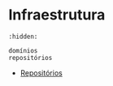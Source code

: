 # Infraestrutura

```{toctree}
:hidden:

domínios
repositórios
```

- [Repositórios](./repositórios)
